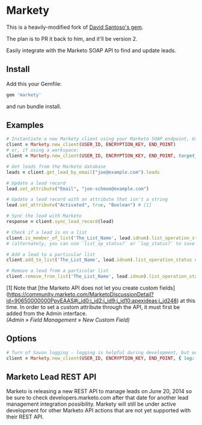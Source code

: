# Markety

This is a heavily-modified fork of [David Santoso's gem](https://github.com/davidsantoso/markety).

The plan is to PR it back to him, and it'll be version 2.

<!--
[![Build Status](https://travis-ci.org/davidsantoso/markety.svg?branch=master)](https://travis-ci.org/davidsantoso/markety)
[![Gem Version](https://badge.fury.io/rb/markety.svg)](http://badge.fury.io/rb/markety)
[![Coverage Status](https://coveralls.io/repos/davidsantoso/markety/badge.png)](https://coveralls.io/r/davidsantoso/markety)
-->

Easily integrate with the Marketo SOAP API to find and update leads.

## Install
Add this your Gemfile:

```ruby
gem 'markety'
```

and run bundle install.

##  Examples


```ruby
# Instantiate a new Markety client using your Marketo SOAP endpoint, User ID, and Encryption Key
client = Markety.new_client(USER_ID, ENCRYPTION_KEY, END_POINT)
# or, if using a workspace:
client = Markety.new_client(USER_ID, ENCRYPTION_KEY, END_POINT, target_workspace: "ws_name")

# Get leads from the Marketo database
leads = client.get_lead_by_email("joe@example.com").leads

# Update a lead record
lead.set_attribute("Email", "joe-schmoe@example.com")

# Update a lead record with an attribute that isn't a string
lead.set_attribute("Activated", true, "Boolean") # [1]

# Sync the lead with Marketo
response = client.sync_lead_record(lead)

# Check if a lead is on a list
client.is_member_of_list('The_List_Name', lead.idnum).list_operation_status? #true if on list
# (alternately, you can use `list_op_status?` or `lop_status?` to save some keystrokes)

# Add a lead to a particular list
client.add_to_list('The_List_Name', lead.idnum).list_operation_status #true if successful add

# Remove a lead from a particular list
client.remove_from_list('The_List_Name', lead.idnum).list_operation_status #true if successful removal
```

[1] Note that [the Marketo API does not let you create custom fields] (https://community.marketo.com/MarketoDiscussionDetail?id=90650000000PpyEAAS#j_id0:j_id2:j_id9:j_id10:apexideas:j_id248) at this time. In order to set a custom attribute through the API, it must first be added from the Admin interface.  
_(Admin » Field Management » New Custom Field)_

##  Options

```ruby
# Turn of Savon logging - logging is helpful during development, but outputs a lot of text which you may not want in production
client = Markety.new_client(USER_ID, ENCRYPTION_KEY, END_POINT, { log: false })
```

##  Marketo Lead REST API

Marketo is releasing a new REST API to manage leads on June 20, 2014 so be sure to check developers.marketo.com after that date for another lead management integration possibility. Markety will still be under active development for other Marketo API actions that are not yet supported with their REST API.
